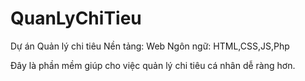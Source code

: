 # QuanLyChiTieu
Dự án Quản lý chi tiêu 
Nền tảng: Web
Ngôn ngữ: HTML,CSS,JS,Php

Đây là phần mềm giúp cho việc quản lý chi tiêu cá nhân dễ ràng hơn.
